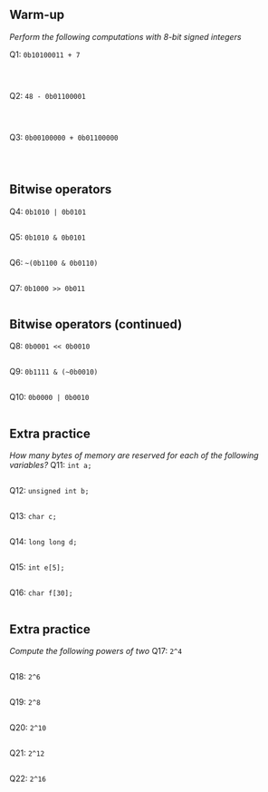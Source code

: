 ## Warm-up
_Perform the following computations with 8-bit signed integers_

Q1: `0b10100011 + 7`
```



```

Q2: `48 - 0b01100001`
```



```

Q3: `0b00100000 + 0b01100000`
```



```

<div style="page-break-after: always;"></div>

## Bitwise operators
Q4: `0b1010 | 0b0101`
```

```

Q5: `0b1010 & 0b0101`
```

```

Q6: `~(0b1100 & 0b0110)`
```

```

Q7: `0b1000 >> 0b011`
```

```

<div style="page-break-after: always;"></div>

## Bitwise operators (continued)

Q8: `0b0001 << 0b0010`
```

```

Q9: `0b1111 & (~0b0010)`
```

```

Q10: `0b0000 | 0b0010`
```

```

<div style="page-break-after: always;"></div>

## Extra practice
_How many bytes of memory are reserved for each of the following variables?_
Q11: `int a;`
```
```

Q12: `unsigned int b;`
```
```

Q13: `char c;`
```
```

Q14: `long long d;`
```
```

Q15: `int e[5];`
```
```

Q16: `char f[30];`
```
```

<div style="page-break-after: always;"></div>

## Extra practice
_Compute the following powers of two_
Q17: `2^4`
```
```

Q18: `2^6`
```
```

Q19: `2^8`
```
```

Q20: `2^10`
```
```

Q21: `2^12`
```
```

Q22: `2^16`
```
```